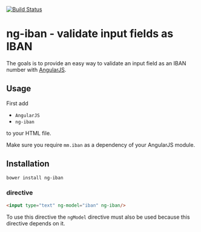 [![Build Status](https://travis-ci.org/mmjmanders/ng-iban.svg?branch=master)](https://travis-ci.org/mmjmanders/ng-iban)

# ng-iban - validate input fields as IBAN
The goals is to provide an easy way to validate an input field as an IBAN number with [AngularJS](https://angularjs.org/).

## Usage
First add

- `AngularJS`
- `ng-iban`

to your HTML file.

Make sure you require `mm.iban` as a dependency of your AngularJS module.

## Installation
`bower install ng-iban`

### directive

```html
<input type="text" ng-model="iban" ng-iban/>
```

To use this directive the `ngModel` directive must also be used because this directive depends on it.
